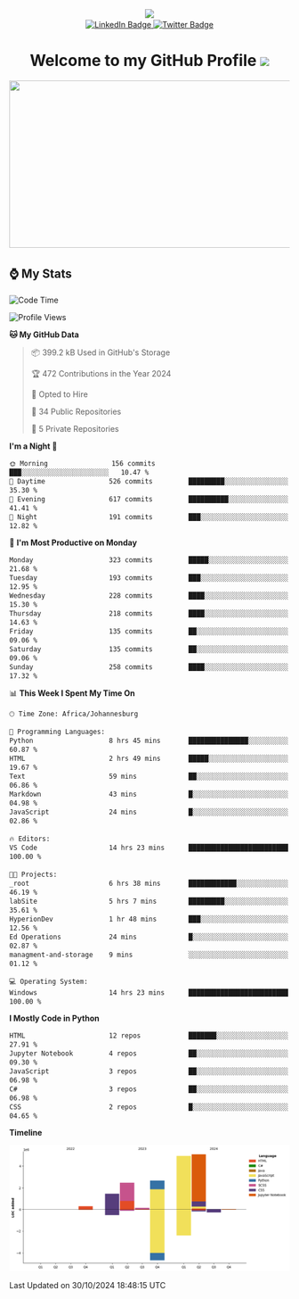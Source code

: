 <div id="header" align="center">
  <img src="https://github.com/user-attachments/assets/c79c3d9c-c1c6-4de8-b134-d96659ba3b04" width="100"/>

 <div id="badges">
   <a href="/br-code">
     <img src="https://img.shields.io/badge/Website-blue?style=for-the-badge&logoColor=white" alt="LinkedIn Badge">
   </a>
  
   <a href="/searxng-docker">
     <img src="https://img.shields.io/badge/searXNG-lightblue?style=for-the-badge&logo=twitter&logoColor=white" alt="Twitter Badge">
   </a>
 </div>
 
 <h1>
  Welcome to my GitHub Profile 
   <img src="https://media.giphy.com/media/hvRJCLFzcasrR4ia7z/giphy.gif" width="30px"/>
 </h1>
 
 <div align="center">
   <img src="https://media.giphy.com/media/dWesBcTLavkZuG35MI/giphy.gif" width="600" height="300"/>
 </div>
</div>

## ⌚ My Stats

<!--START_SECTION:waka-->
![Code Time](http://img.shields.io/badge/Code%20Time-71%20hrs%2049%20mins-blue)

![Profile Views](http://img.shields.io/badge/Profile%20Views-38-blue)

**🐱 My GitHub Data** 

> 📦 399.2 kB Used in GitHub's Storage 
 > 
> 🏆 472 Contributions in the Year 2024
 > 
> 💼 Opted to Hire
 > 
> 📜 34 Public Repositories 
 > 
> 🔑 5 Private Repositories 
 > 
**I'm a Night 🦉** 

```text
🌞 Morning                156 commits         ███░░░░░░░░░░░░░░░░░░░░░░   10.47 % 
🌆 Daytime                526 commits         █████████░░░░░░░░░░░░░░░░   35.30 % 
🌃 Evening                617 commits         ██████████░░░░░░░░░░░░░░░   41.41 % 
🌙 Night                  191 commits         ███░░░░░░░░░░░░░░░░░░░░░░   12.82 % 
```
📅 **I'm Most Productive on Monday** 

```text
Monday                   323 commits         █████░░░░░░░░░░░░░░░░░░░░   21.68 % 
Tuesday                  193 commits         ███░░░░░░░░░░░░░░░░░░░░░░   12.95 % 
Wednesday                228 commits         ████░░░░░░░░░░░░░░░░░░░░░   15.30 % 
Thursday                 218 commits         ████░░░░░░░░░░░░░░░░░░░░░   14.63 % 
Friday                   135 commits         ██░░░░░░░░░░░░░░░░░░░░░░░   09.06 % 
Saturday                 135 commits         ██░░░░░░░░░░░░░░░░░░░░░░░   09.06 % 
Sunday                   258 commits         ████░░░░░░░░░░░░░░░░░░░░░   17.32 % 
```


📊 **This Week I Spent My Time On** 

```text
🕑︎ Time Zone: Africa/Johannesburg

💬 Programming Languages: 
Python                   8 hrs 45 mins       ███████████████░░░░░░░░░░   60.87 % 
HTML                     2 hrs 49 mins       █████░░░░░░░░░░░░░░░░░░░░   19.67 % 
Text                     59 mins             ██░░░░░░░░░░░░░░░░░░░░░░░   06.86 % 
Markdown                 43 mins             █░░░░░░░░░░░░░░░░░░░░░░░░   04.98 % 
JavaScript               24 mins             █░░░░░░░░░░░░░░░░░░░░░░░░   02.86 % 

🔥 Editors: 
VS Code                  14 hrs 23 mins      █████████████████████████   100.00 % 

🐱‍💻 Projects: 
_root                    6 hrs 38 mins       ████████████░░░░░░░░░░░░░   46.19 % 
labSite                  5 hrs 7 mins        █████████░░░░░░░░░░░░░░░░   35.61 % 
HyperionDev              1 hr 48 mins        ███░░░░░░░░░░░░░░░░░░░░░░   12.56 % 
Ed Operations            24 mins             █░░░░░░░░░░░░░░░░░░░░░░░░   02.87 % 
managment-and-storage    9 mins              ░░░░░░░░░░░░░░░░░░░░░░░░░   01.12 % 

💻 Operating System: 
Windows                  14 hrs 23 mins      █████████████████████████   100.00 % 
```

**I Mostly Code in Python** 

```text
HTML                     12 repos            ███████░░░░░░░░░░░░░░░░░░   27.91 % 
Jupyter Notebook         4 repos             ██░░░░░░░░░░░░░░░░░░░░░░░   09.30 % 
JavaScript               3 repos             ██░░░░░░░░░░░░░░░░░░░░░░░   06.98 % 
C#                       3 repos             ██░░░░░░░░░░░░░░░░░░░░░░░   06.98 % 
CSS                      2 repos             █░░░░░░░░░░░░░░░░░░░░░░░░   04.65 % 
```



**Timeline**

![Lines of Code chart](https://raw.githubusercontent.com/brandenvs/brandenvs/main/assets/bar_graph.png)


 Last Updated on 30/10/2024 18:48:15 UTC
<!--END_SECTION:waka-->
<!--
**brandenvs/brandenvs** is a ✨ _special_ ✨ repository because its `README.md` (this file) appears on your GitHub profile.

Here are some ideas to get you started:

- 🔭 I’m currently working on ...
- 🌱 I’m currently learning ...
- 👯 I’m looking to collaborate on ...
- 🤔 I’m looking for help with ...
- 💬 Ask me about ...
- 📫 How to reach me: ...
- 😄 Pronouns: ...
- ⚡ Fun fact: ...
-->
